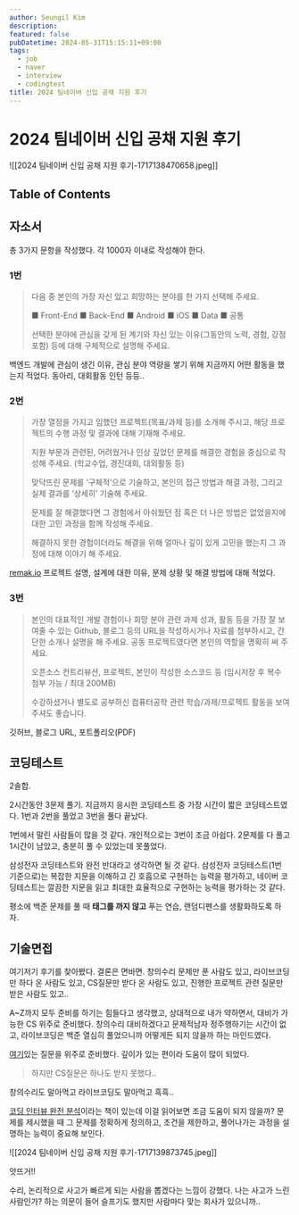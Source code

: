 ```yaml
---
author: Seungil Kim
description: 
featured: false
pubDatetime: 2024-05-31T15:15:11+09:00
tags:
  - job
  - naver
  - interview
  - codingtest
title: 2024 팀네이버 신입 공채 지원 후기
---
```

# 2024 팀네이버 신입 공채 지원 후기

![[2024 팀네이버 신입 공채 지원 후기-1717138470658.jpeg]]

## Table of Contents

## 자소서

총 3가지 문항을 작성했다. 각 1000자 이내로 작성해야 한다.
### 1번

> 다음 중 본인의 가장 자신 있고 희망하는 분야를 한 가지 선택해 주세요.
> 
> ■ Front-End ■ Back-End ■ Android ■ iOS ■ Data ■ 공통
> 
> 선택한 분야에 관심을 갖게 된 계기와 자신 있는 이유(그동안의 노력, 경험, 강점 포함) 등에 대해 구체적으로 설명해 주세요.

백엔드 개발에 관심이 생긴 이유, 관심 분야 역량을 쌓기 위해 지금까지 어떤 활동을 했는지 적었다. 동아리, 대회활동 인턴 등등..

### 2번

> 가장 열정을 가지고 임했던 프로젝트(목표/과제 등)를 소개해 주시고, 해당 프로젝트의 수행 과정 및 결과에 대해 기재해 주세요.
> 
> 지원 부문과 관련된, 어려웠거나 인상 깊었던 문제를 해결한 경험을 중심으로 작성해 주세요. (학교수업, 경진대회, 대외활동 등)
> 
> 맞닥뜨린 문제를 ‘구체적’으로 기술하고, 본인의 접근 방법과 해결 과정, 그리고 실제 결과를 ‘상세히’ 기술해 주세요.
> 
> 문제를 잘 해결했다면 그 경험에서 아쉬웠던 점 혹은 더 나은 방법은 없었을지에 대한 고민 과정을 함께 작성해 주세요.
> 
> 해결하지 못한 경험이더라도 해결을 위해 얼마나 깊이 있게 고민을 했는지 그 과정에 대해 이야기 해 주세요.

[remak.io](https://remak.io/) 프로젝트 설명, 설계에 대한 이유, 문제 상황 및 해결 방법에 대해 적었다. 

### 3번

> 본인의 대표적인 개발 경험이나 희망 분야 관련 과제 성과, 활동 등을 가장 잘 보여줄 수 있는 Github, 블로그 등의 URL을 작성하시거나 자료를 첨부하시고, 간단한 소개나 설명을 해 주세요. 공동 프로젝트였다면 본인의 역할을 명확히 써 주세요. 
> 
> 오픈소스 컨트리뷰션, 프로젝트, 본인이 작성한 소스코드 등 (임시저장 후 복수 첨부 가능 / 최대 200MB)
> 
> 수강하셨거나 별도로 공부하신 컴퓨터공학 관련 학습/과제/프로젝트 활동을 보여 주셔도 좋습니다.

깃허브, 블로그 URL, 포트폴리오(PDF)

## 코딩테스트

2솔합.

2시간동안 3문제 풀기. 지금까지 응시한 코딩테스트 중 가장 시간이 짧은 코딩테스트였다. 1번과 2번을 풀었고 3번을 풀다 끝났다. 

1번에서 말린 사람들이 많을 것 같다. 개인적으로는 3번이 조금 아쉽다. 2문제를 다 풀고 1시간이 남았고, 충분히 풀 수 있었는데 못풀었다. 

삼성전자 코딩테스트와 완전 반대라고 생각하면 될 것 같다. 삼성전자 코딩테스트(1번 기준으로)는 복잡한 지문을 이해하고 긴 호흡으로 구현하는 능력을 평가하고, 네이버 코딩테스트는 깔끔한 지문을 읽고 최대한 효율적으로 구현하는 능력을 평가하는 것 같다.

평소에 백준 문제를 풀 때 **태그를 까지 않고** 푸는 연습, 랜덤디펜스를 생활화하도록 하자.

## 기술면접

여기저기 후기를 찾아봤다. 결론은 면바면. 창의수리 문제만 푼 사람도 있고, 라이브코딩만 하다 온 사람도 있고, CS질문만 받다 온 사람도 있고, 진행한 프로젝트 관련 질문만 받은 사람도 있고.. 

A~Z까지 모두 준비를 하기는 힘들다고 생각했고, 상대적으로 내가 약하면서, 대비가 가능한 CS 위주로 준비했다. 창의수리 대비하겠다고 문제적남자 정주행하기는 시간이 없고, 라이브코딩은 백준 열심히 풀었으니까 어떻게든 되지 않을까 하는 마인드였다. 

[여기](https://github.com/VSFe/Tech-Interview/tree/main)있는 질문을 위주로 준비했다. 깊이가 있는 편이라 도움이 많이 되었다.

> 하지만 CS질문은 하나도 받지 못했다..

창의수리도 말아먹고 라이브코딩도 말아먹고 흑흑..

[코딩 인터뷰 완전 분석](https://product.kyobobook.co.kr/detail/S000001033111)이라는 책이 있는데 이걸 읽어보면 조금 도움이 되지 않을까? 문제를 제시했을 때 그 문제를 정확하게 정의하고, 조건을 제한하고, 풀어나가는 과정을 설명하는 능력이 중요해 보인다.  

![[2024 팀네이버 신입 공채 지원 후기-1717139873745.jpeg]]

앗뜨거!!

수리, 논리적으로 사고가 빠르게 되는 사람을 뽑겠다는 느낌이 강했다. 나는 사고가 느린 사람인가? 하는 의문이 들어 슬프기도 했지만 사람마다 맞는 회사가 있으니까..
